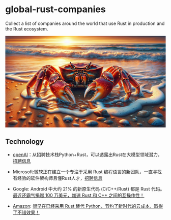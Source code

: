 # global-rust-companies
Collect a list of companies around the world that use Rust in production and the Rust ecosystem.

![](./images/20240621160153970388.png)

## Technology

- [openAI](https://openai.com/)：从招聘技术栈Python+Rust，可以透露出Rust在大模型领域潜力，[招聘信息](https://mp.weixin.qq.com/s/dSz-LQuo4cwf_Mrk2HSA5A)

- Microsoft:微软正在建立一个专注于采用 Rust 编程语言的新团队，一直寻找有经验的软件架构师且懂Rust人才，[招聘信息](https://jobs.careers.microsoft.com/global/en/job/1633482/Principal-Software-Architect%2C-M365)

- Google: Android 中大约 21% 的新原生代码 (C/C++/Rust) 都是 Rust 代码。[最近还霸气捐赠 100 万美元，加速 Rust 和 C++ 之间的互操作性！](https://mp.weixin.qq.com/s/XDLrzzKS2voQLy5-d5p9_A)

- [Amazon](https://aws.amazon.com/): [很早在已经采用 Rust 替代 Python，节约了新时代的云成本，取得了不错效果！](https://mp.weixin.qq.com/s/LkiOKUoeDLmCqFDnJQWZMA)

